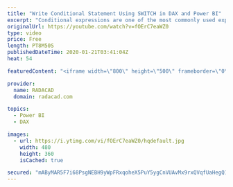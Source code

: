 ```yaml
---
title: "Write Conditional Statement Using SWITCH in DAX and Power BI"
excerpt: "Conditional expressions are one of the most commonly used expressions in any language as well as DAX. However, in DAX, if you have multiple IF THEN expressions, there is an easier way of doing it; using a function called SWITCH, this video is about how you can use switch function in DAX and Power BI"
originalUrl: https://youtube.com/watch?v=fOErC7eaWZ0
type: video
price: Free
length: PT8M50S
publishedDateTime: 2020-01-21T03:41:04Z
heat: 54

featuredContent: "<iframe width=\"800\" height=\"500\" frameborder=\"0\" src=\"https://www.youtube.com/embed/fOErC7eaWZ0\" allow=\"accelerometer; autoplay; encrypted-media; gyroscope; picture-in-picture\" allowfullscreen></iframe>"

provider:
  name: RADACAD
  domain: radacad.com

topics:
  - Power BI
  - DAX

images:
  - url: https://i.ytimg.com/vi/fOErC7eaWZ0/hqdefault.jpg
    width: 480
    height: 360
    isCached: true

secured: "mAByMAR5F7i68PsgNEBH9yWpFRxqoheX5PuY5ygCnVUAvMx9rxQVqfUaHegQ1WTj4Dtv2GkEWOasoZpoi0rLfzkd4mleUBI/wnBx6H9FV98ajEjNSY/ZpUy4ekv1gcGW+lA+3rD5UozKqPTUZKH1unia0B9ekoYwsKOvEq0JQtrfgcEpTBIjGNyr5lqzo99SrDToMtu2IVuI2mcPuwl+01Nttetd4wwRdO5zmaaUFcKX7oG7Q2q9hO0ElgeXaXys0TjTOW+crS2mqKWcu+6zFC5Y8QU41uSnNC8+b65Kr0jMYExAw8QKBLSifn+r2aeUIA/u13d9Q5rtrAjEkfGzma+3wOcONcjB7UxsMcZxz1soIIouyI5C416rVIob1DIQF/tHu4UYvkocp99qAKyOtENofMdEsIDvgkmxluhCEx4=;9rsxg6aMn3hW51oywrJ3/g=="
---
```



